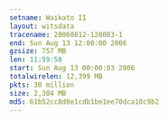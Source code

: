 ```yaml
---
setname: Waikato II
layout: witsdata
tracename: 20060812-120003-1
end: Sun Aug 13 12:00:00 2006
gzsize: 757 MB
len: 11:59:58
start: Sun Aug 13 00:00:03 2006
totalwirelen: 12,399 MB
pkts: 30 million
size: 2,304 MB
md5: 61b52cc8d0e1cdb1be1ee70dca10c9b2
---
```


